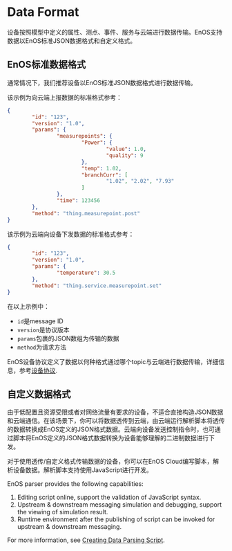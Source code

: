 # Data Format

设备按照模型中定义的属性、测点、事件、服务与云端进行数据传输。EnOS支持数据以EnOS标准JSON数据格式和自定义格式。

## EnOS标准数据格式

通常情况下，我们推荐设备以EnOS标准JSON数据格式进行数据传输。

该示例为向云端上报数据的标准格式参考：
```json
{
        "id": "123",
        "version": "1.0",
        "params": {
                "measurepoints": {
                        "Power": {
                                "value": 1.0,
                                "quality": 9
                        },
                        "temp": 1.02,
                        "branchCurr": [
                                "1.02", "2.02", "7.93"
                        ]
                },
                "time": 123456
        },
        "method": "thing.measurepoint.post"
}
```

该示例为云端向设备下发数据的标准格式参考：
```json
{
        "id": "123",
        "version": "1.0",
        "params": {
                "temperature": 30.5
        },
        "method": "thing.service.measurepoint.set"
}
```
在以上示例中：
- `id`是message ID
- `version`是协议版本
- `params`包裹的JSON数组为传输的数据
- `method`为请求方法

EnOS设备协议定义了数据以何种格式通过哪个topic与云端进行数据传输，详细信息，参考[设备协议](../../reference/mqtt/index).

## 自定义数据格式

由于低配置且资源受限或者对网络流量有要求的设备，不适合直接构造JSON数据和云端通信。在该场景下，你可以将数据透传到云端，由云端运行解析脚本将透传的数据转换成EnOS定义的JSON格式数据。云端向设备发送控制指令时，也可通过脚本将EnOS定义的JSON格式数据转换为设备能够理解的二进制数据进行下发。

对于使用透传/自定义格式传输数据的设备，你可以在EnOS Cloud编写脚本，解析设备数据。解析脚本支持使用JavaScript进行开发。

EnOS parser provides the following capabilities:

1. Editing script online, support the validation of JavaScript syntax.
2. Upstream & downstream messaging simulation and debugging, support the viewing of simulation result.
3. Runtime environment after the publishing of script can be invoked for upstream & downstream messaging.

For more information, see [Creating Data Parsing Script](../../howto/device/manage/creating_data_parsing_script).
